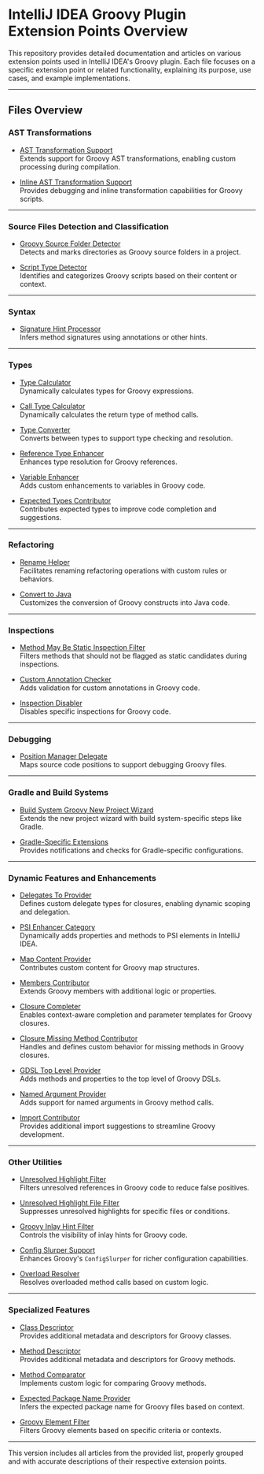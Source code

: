 # IntelliJ IDEA Groovy Plugin Extension Points Overview

This repository provides detailed documentation and articles on various extension points used in IntelliJ IDEA's Groovy plugin. Each file focuses on a specific extension point or related functionality, explaining its purpose, use cases, and example implementations.

---

## Files Overview

### AST Transformations
- [AST Transformation Support](./extensionPoints/astTransformationSupport.md)  
  Extends support for Groovy AST transformations, enabling custom processing during compilation.

- [Inline AST Transformation Support](./extensionPoints/inlineASTTransformationSupport.md)  
  Provides debugging and inline transformation capabilities for Groovy scripts.

---

### Source Files Detection and Classification
- [Groovy Source Folder Detector](./extensionPoints/groovySourceFolderDetector.md)  
  Detects and marks directories as Groovy source folders in a project.

- [Script Type Detector](./extensionPoints/scriptTypeDetector.md)  
  Identifies and categorizes Groovy scripts based on their content or context.



---

### Syntax
- [Signature Hint Processor](./extensionPoints/signatureHintProcessor.md)  
  Infers method signatures using annotations or other hints.

---

### Types

- [Type Calculator](./extensionPoints/typeCalculator.md)  
  Dynamically calculates types for Groovy expressions.

- [Call Type Calculator](./extensionPoints/callTypeCalculator.md)  
  Dynamically calculates the return type of method calls.  

- [Type Converter](./extensionPoints/typeConverter.md)  
  Converts between types to support type checking and resolution.

- [Reference Type Enhancer](./extensionPoints/referenceTypeEnhancer.md)  
  Enhances type resolution for Groovy references.

- [Variable Enhancer](./extensionPoints/variableEnhancer.md)  
  Adds custom enhancements to variables in Groovy code.

- [Expected Types Contributor](./extensionPoints/expectedTypesContributor.md)  
  Contributes expected types to improve code completion and suggestions.

---

### Refactoring
- [Rename Helper](./extensionPoints/renameHelper.md)  
  Facilitates renaming refactoring operations with custom rules or behaviors.

- [Convert to Java](./extensionPoints/convertToJava.md)  
  Customizes the conversion of Groovy constructs into Java code.

---

### Inspections

- [Method May Be Static Inspection Filter](./extensionPoints/methodMayBeStaticInspectionFilter.md)  
  Filters methods that should not be flagged as static candidates during inspections.

- [Custom Annotation Checker](./extensionPoints/customAnnotationChecker.md)  
  Adds validation for custom annotations in Groovy code.

- [Inspection Disabler](./extensionPoints/inspectionDisabler.md)  
  Disables specific inspections for Groovy code.

---

### Debugging
- [Position Manager Delegate](./extensionPoints/positionManagerDelegate.md)  
  Maps source code positions to support debugging Groovy files.

---

### Gradle and Build Systems
- [Build System Groovy New Project Wizard](./extensionPoints/buildSystemGroovyNewProjectWizard.md)  
  Extends the new project wizard with build system-specific steps like Gradle.

- [Gradle-Specific Extensions](./extensionPoints/groovyFrameworkConfigNotification.md)  
  Provides notifications and checks for Gradle-specific configurations.

---

### Dynamic Features and Enhancements
- [Delegates To Provider](./extensionPoints/delegatesToProvider.md)  
  Defines custom delegate types for closures, enabling dynamic scoping and delegation.

- [PSI Enhancer Category](./extensionPoints/psiEnhancerCategory.md)  
  Dynamically adds properties and methods to PSI elements in IntelliJ IDEA.

- [Map Content Provider](./extensionPoints/mapContentProvider.md)  
  Contributes custom content for Groovy map structures.

- [Members Contributor](./extensionPoints/membersContributor.md)  
  Extends Groovy members with additional logic or properties.

- [Closure Completer](./extensionPoints/closureCompleter.md)  
  Enables context-aware completion and parameter templates for Groovy closures.

- [Closure Missing Method Contributor](./extensionPoints/closureMissingMethodContributor.md)  
  Handles and defines custom behavior for missing methods in Groovy closures.

- [GDSL Top Level Provider](./extensionPoints/gdslTopLevelProvider.md)  
  Adds methods and properties to the top level of Groovy DSLs.

- [Named Argument Provider](./extensionPoints/namedArgumentProvider.md)  
  Adds support for named arguments in Groovy method calls.

- [Import Contributor](./extensionPoints/importContributor.md)  
  Provides additional import suggestions to streamline Groovy development.

---

### Other Utilities
- [Unresolved Highlight Filter](./extensionPoints/unresolvedHighlightFilter.md)  
  Filters unresolved references in Groovy code to reduce false positives.

- [Unresolved Highlight File Filter](./extensionPoints/unresolvedHighlightFileFilter.md)  
  Suppresses unresolved highlights for specific files or conditions.

- [Groovy Inlay Hint Filter](./extensionPoints/groovyInlayHintFilter.md)  
  Controls the visibility of inlay hints for Groovy code.

- [Config Slurper Support](./extensionPoints/configSlurperSupport.md)  
  Enhances Groovy's `ConfigSlurper` for richer configuration capabilities.

- [Overload Resolver](./extensionPoints/overloadResolver.md)  
  Resolves overloaded method calls based on custom logic.

---

### Specialized Features
- [Class Descriptor](./extensionPoints/classDescriptor.md)  
  Provides additional metadata and descriptors for Groovy classes.

- [Method Descriptor](./extensionPoints/methodDescriptor.md)  
  Provides additional metadata and descriptors for Groovy methods.

- [Method Comparator](./extensionPoints/methodComparator.MD)  
  Implements custom logic for comparing Groovy methods.

- [Expected Package Name Provider](./extensionPoints/expectedPackageNameProvider.md)  
  Infers the expected package name for Groovy files based on context.

- [Groovy Element Filter](./extensionPoints/groovyElementFilter.md)  
  Filters Groovy elements based on specific criteria or contexts.

---

This version includes all articles from the provided list, properly grouped and with accurate descriptions of their respective extension points.
